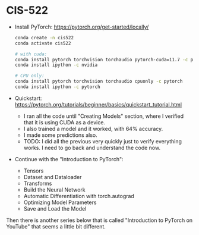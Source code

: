 # CIS-522

* Install PyTorch: https://pytorch.org/get-started/locally/
  ```bash
  conda create -n cis522
  conda activate cis522

  # with cuda:
  conda install pytorch torchvision torchaudio pytorch-cuda=11.7 -c pytorch -c nvidia
  conda install ipython -c nvidia

  # CPU only:
  conda install pytorch torchvision torchaudio cpuonly -c pytorch
  conda install ipython -c pytorch
  ```

* Quickstart: https://pytorch.org/tutorials/beginner/basics/quickstart_tutorial.html
  * I ran all the code until "Creating Models" section, where I verified that it is using CUDA as a device.
  * I also trained a model and it worked, with 64% accuracy.
  * I made some predictions also.
  * TODO: I did all the previous very quickly just to verify everything works. I need to go back and understand the code now.

* Continue with the "Introduction to PyTorch":
  * Tensors
  * Dataset and Dataloader
  * Transforms
  * Build the Neural Network
  * Automatic Differentiation with torch.autograd
  * Optimizing Model Parameters
  * Save and Load the Model

Then there is another series below that is called "Introduction to PyTorch on YouTube" that seems a little bit different.
